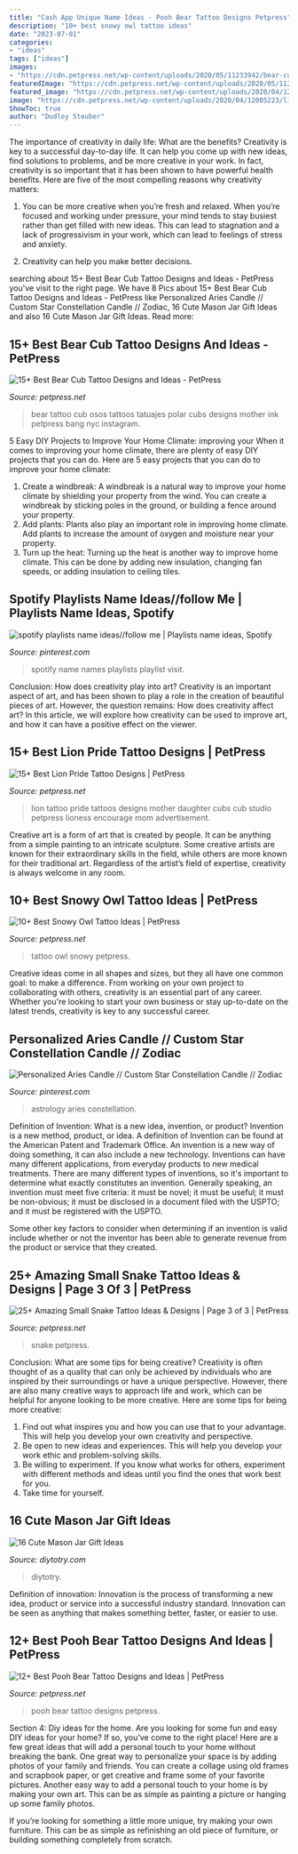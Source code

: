 ```yaml
---
title: "Cash App Unique Name Ideas - Pooh Bear Tattoo Designs Petpress"
description: "10+ best snowy owl tattoo ideas"
date: "2023-07-01"
categories:
- "ideas"
tags: ["ideas"]
images:
- "https://cdn.petpress.net/wp-content/uploads/2020/05/11233942/bear-cub-tattoo-family.jpg"
featuredImage: "https://cdn.petpress.net/wp-content/uploads/2020/05/11234235/pooh-bear-tattoo-small.jpg"
featured_image: "https://cdn.petpress.net/wp-content/uploads/2020/04/12005223/lion-pride-tattoo-women-scaled.jpg"
image: "https://cdn.petpress.net/wp-content/uploads/2020/04/12005223/lion-pride-tattoo-women-scaled.jpg"
ShowToc: true
author: "Dudley Steuber"
---
```



The importance of creativity in daily life: What are the benefits?
Creativity is key to a successful day-to-day life. It can help you come up with new ideas, find solutions to problems, and be more creative in your work. In fact, creativity is so important that it has been shown to have powerful health benefits. Here are five of the most compelling reasons why creativity matters: 
1. You can be more creative when you’re fresh and relaxed. When you’re focused and working under pressure, your mind tends to stay busiest rather than get filled with new ideas. This can lead to stagnation and a lack of progressivism in your work, which can lead to feelings of stress and anxiety. 

2. Creativity can help you make better decisions.

	

		
searching about 15+ Best Bear Cub Tattoo Designs and Ideas - PetPress you've visit to the right page. We have 8 Pics about 15+ Best Bear Cub Tattoo Designs and Ideas - PetPress like Personalized Aries Candle // Custom Star Constellation Candle // Zodiac, 16 Cute Mason Jar Gift Ideas and also 16 Cute Mason Jar Gift Ideas. Read more:
		
    
## 15+ Best Bear Cub Tattoo Designs And Ideas - PetPress

<img loading=lazy src="https://cdn.petpress.net/wp-content/uploads/2020/05/11233942/bear-cub-tattoo-family.jpg" onerror="this.onerror=null;this.src='https://tse2.mm.bing.net/th?id=OIP.3AQ3ct19EYCJHMBUNCY7CgHaFQ&amp;pid=15.1';" alt="15+ Best Bear Cub Tattoo Designs and Ideas - PetPress">

_Source: petpress.net_

>bear tattoo cub osos tattoos tatuajes polar cubs designs mother ink petpress bang nyc instagram. 

	

5 Easy DIY Projects to Improve Your Home Climate: improving your
When it comes to improving your home climate, there are plenty of easy DIY projects that you can do. Here are 5 easy projects that you can do to improve your home climate: 
1. Create a windbreak: A windbreak is a natural way to improve your home climate by shielding your property from the wind. You can create a windbreak by sticking poles in the ground, or building a fence around your property. 
2. Add plants: Plants also play an important role in improving home climate. Add plants to increase the amount of oxygen and moisture near your property. 
3. Turn up the heat: Turning up the heat is another way to improve home climate. This can be done by adding new insulation, changing fan speeds, or adding insulation to ceiling tiles. 

    
## Spotify Playlists Name Ideas//follow Me | Playlists Name Ideas, Spotify

<img loading=lazy src="https://i.pinimg.com/736x/ab/85/0d/ab850dffe4bfd00f5c15c14bf5409b53.jpg" onerror="this.onerror=null;this.src='https://tse1.mm.bing.net/th?id=OIP.8FShoYFzS2Bd6JO9-FnpVgHaNK&amp;pid=15.1';" alt="spotify playlists name ideas//follow me | Playlists name ideas, Spotify">

_Source: pinterest.com_

>spotify name names playlists playlist visit. 

	

Conclusion: How does creativity play into art?
Creativity is an important aspect of art, and has been shown to play a role in the creation of beautiful pieces of art. However, the question remains: How does creativity affect art? In this article, we will explore how creativity can be used to improve art, and how it can have a positive effect on the viewer.

    
## 15+ Best Lion Pride Tattoo Designs | PetPress

<img loading=lazy src="https://cdn.petpress.net/wp-content/uploads/2020/04/12005223/lion-pride-tattoo-women-scaled.jpg" onerror="this.onerror=null;this.src='https://tse3.mm.bing.net/th?id=OIP.Co-BB2gOo-iYMSawVDggNAHaFj&amp;pid=15.1';" alt="15+ Best Lion Pride Tattoo Designs | PetPress">

_Source: petpress.net_

>lion tattoo pride tattoos designs mother daughter cubs cub studio petpress lioness encourage mom advertisement. 

	

Creative art is a form of art that is created by people. It can be anything from a simple painting to an intricate sculpture. Some creative artists are known for their extraordinary skills in the field, while others are more known for their traditional art. Regardless of the artist’s field of expertise, creativity is always welcome in any room.

    
## 10+ Best Snowy Owl Tattoo Ideas | PetPress

<img loading=lazy src="https://cdn.petpress.net/wp-content/uploads/2020/05/11223239/snowy-owl-tattoo-sleeve.jpg" onerror="this.onerror=null;this.src='https://tse1.mm.bing.net/th?id=OIP.5CrHSKqqolvxHo4gQcjsygHaHP&amp;pid=15.1';" alt="10+ Best Snowy Owl Tattoo Ideas | PetPress">

_Source: petpress.net_

>tattoo owl snowy petpress. 

	

Creative ideas come in all shapes and sizes, but they all have one common goal: to make a difference. From working on your own project to collaborating with others, creativity is an essential part of any career. Whether you're looking to start your own business or stay up-to-date on the latest trends, creativity is key to any successful career.

    
## Personalized Aries Candle // Custom Star Constellation Candle // Zodiac

<img loading=lazy src="https://i.pinimg.com/736x/5c/6c/cf/5c6ccfded5b38215346349fdff0ec5c1.jpg" onerror="this.onerror=null;this.src='https://tse1.mm.bing.net/th?id=OIP.qGTOWt_1ca8zLW6b_ISywQHaE8&amp;pid=15.1';" alt="Personalized Aries Candle // Custom Star Constellation Candle // Zodiac">

_Source: pinterest.com_

>astrology aries constellation. 

	

Definition of Invention: What is a new idea, invention, or product?
Invention is a new method, product, or idea. A definition of Invention can be found at the American Patent and Trademark Office. An invention is a new way of doing something, it can also include a new technology. Inventions can have many different applications, from everyday products to new medical treatments. 
There are many different types of inventions, so it's important to determine what exactly constitutes an invention. Generally speaking, an invention must meet five criteria: it must be novel; it must be useful; it must be non-obvious; it must be disclosed in a document filed with the USPTO; and it must be registered with the USPTO. 

Some other key factors to consider when determining if an invention is valid include whether or not the inventor has been able to generate revenue from the product or service that they created.

    
## 25+ Amazing Small Snake Tattoo Ideas &amp; Designs | Page 3 Of 3 | PetPress

<img loading=lazy src="https://cdn.petpress.net/wp-content/uploads/2020/03/12034618/small-snake-tattoo-on-hand-women.jpg" onerror="this.onerror=null;this.src='https://tse4.mm.bing.net/th?id=OIP.MQVwxhQcBLSZhbokTRoc0AHaJI&amp;pid=15.1';" alt="25+ Amazing Small Snake Tattoo Ideas &amp; Designs | Page 3 of 3 | PetPress">

_Source: petpress.net_

>snake petpress. 

	

Conclusion: What are some tips for being creative?
Creativity is often thought of as a quality that can only be achieved by individuals who are inspired by their surroundings or have a unique perspective. However, there are also many creative ways to approach life and work, which can be helpful for anyone looking to be more creative. Here are some tips for being more creative: 
1) Find out what inspires you and how you can use that to your advantage. This will help you develop your own creativity and perspective. 
2) Be open to new ideas and experiences. This will help you develop your work ethic and problem-solving skills. 
3) Be willing to experiment. If you know what works for others, experiment with different methods and ideas until you find the ones that work best for you. 
4) Take time for yourself.

    
## 16 Cute Mason Jar Gift Ideas

<img loading=lazy src="http://diytotry.com/wp-content/uploads/2020/08/16-Cute-Mason-Jar-Gift-Ideas.jpg" onerror="this.onerror=null;this.src='https://tse3.mm.bing.net/th?id=OIP.qvTFoiLLxBPmutJ959s-xgHaQD&amp;pid=15.1';" alt="16 Cute Mason Jar Gift Ideas">

_Source: diytotry.com_

>diytotry. 

	

Definition of innovation:
Innovation is the process of transforming a new idea, product or service into a successful industry standard. Innovation can be seen as anything that makes something better, faster, or easier to use.

    
## 12+ Best Pooh Bear Tattoo Designs And Ideas | PetPress

<img loading=lazy src="https://cdn.petpress.net/wp-content/uploads/2020/05/11234235/pooh-bear-tattoo-small.jpg" onerror="this.onerror=null;this.src='https://tse2.mm.bing.net/th?id=OIP.M7nIFds9V90zlvI4KS_I1AHaEr&amp;pid=15.1';" alt="12+ Best Pooh Bear Tattoo Designs and Ideas | PetPress">

_Source: petpress.net_

>pooh bear tattoo designs petpress. 

	

Section 4: Diy ideas for the home.
Are you looking for some fun and easy DIY ideas for your home? If so, you’ve come to the right place! Here are a few great ideas that will add a personal touch to your home without breaking the bank.
One great way to personalize your space is by adding photos of your family and friends. You can create a collage using old frames and scrapbook paper, or get creative and frame some of your favorite pictures. Another easy way to add a personal touch to your home is by making your own art. This can be as simple as painting a picture or hanging up some family photos.

If you’re looking for something a little more unique, try making your own furniture. This can be as simple as refinishing an old piece of furniture, or building something completely from scratch.

